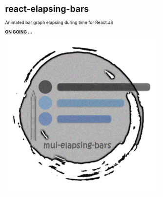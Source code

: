 # react-elapsing-bars

Animated bar graph elapsing during time for React.JS

**ON GOING ...**

![mui-elapsing-bars](https://raw.githubusercontent.com/alirezakay/mui-elapsing-bars/main/mui-elapsing-bars.png)